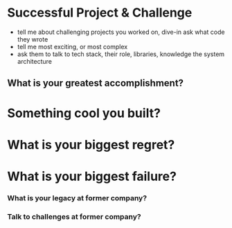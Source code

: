 # Successful Project & Challenge

 - tell me about challenging projects you worked on, dive-in ask what code they wrote
 - tell me most exciting, or most complex
 - ask them to talk to tech stack, their role, libraries, knowledge the system architecture

## What is your greatest accomplishment?

# Something cool you built?

# What is your biggest regret?

# What is your biggest failure?

### What is your legacy at former company?

### Talk to challenges at former company?
